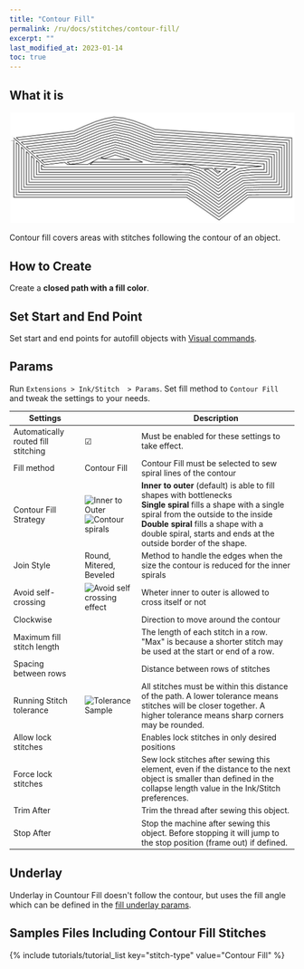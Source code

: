 ```yaml
---
title: "Contour Fill"
permalink: /ru/docs/stitches/contour-fill/
excerpt: ""
last_modified_at: 2023-01-14
toc: true
---
```

## What it is

![Contour fill detail](/assets/images/docs/contour-fill-detail.jpg)

Contour fill covers areas with stitches following the contour of an object.

## How to Create

Create a **closed path with a fill color**.

## Set Start and End Point

Set start and end points for autofill objects with [Visual commands](/docs/commands/).

## Params

Run `Extensions > Ink/Stitch  > Params`. Set fill method to `Contour Fill` and tweak the settings to your needs.

Settings||Description
---|---|---
Automatically routed fill stitching| ☑ |Must be enabled for these settings to take effect.
Fill method                        |Contour Fill|Contour Fill must be selected to sew spiral lines of the contour
Contour Fill Strategy              |![Inner to Outer](/assets/images/docs/contour-fill-innertoouter-bottlenecks.jpg)<br>![Contour spirals](/assets/images/docs/contour-fill-spirals.jpg)|**Inner to outer** (default) is able to fill shapes with bottlenecks<br>**Single spiral** fills a shape with a single spiral from the outside to the inside<br>**Double spiral** fills a shape with a double spiral, starts and ends at the outside border of the shape.
Join Style                         |Round, Mitered, Beveled |Method to handle the edges when the size the contour is reduced for the inner spirals
Avoid self-crossing                |![Avoid self crossing effect](/assets/images/docs/contour-fill-self-crossing.jpg)|Wheter inner to outer is allowed to cross itself or not
Clockwise                          ||Direction to move around the contour
Maximum fill stitch length         ||The length of each stitch in a row. "Max" is because a shorter stitch may be used at the start or end of a row.
Spacing between rows               ||Distance between rows of stitches
Running Stitch tolerance           |![Tolerance Sample](/assets/images/docs/contourfilltolerance.svg) |All stitches must be within this distance of the path.  A lower tolerance means stitches will be closer together.  A higher tolerance means sharp corners may be rounded.
Allow lock stitches                ||Enables lock stitches in only desired positions
Force lock stitches                ||Sew lock stitches after sewing this element, even if the distance to the next object is smaller than defined in the collapse length value in the Ink/Stitch preferences.
Trim After                         ||Trim the thread after sewing this object.
Stop After                         ||Stop the machine after sewing this object. Before stopping it will jump to the stop position (frame out) if defined.

## Underlay

Underlay in Countour Fill doesn't follow the contour, but uses the fill angle which can be defined in the [fill underlay params](/docs/stitches/fill-stitch#underlay).

## Samples Files Including Contour Fill Stitches
{% include tutorials/tutorial_list key="stitch-type" value="Contour Fill" %}
